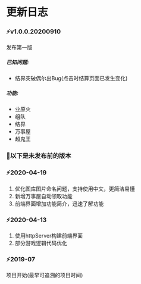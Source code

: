# 更新日志

### ⚡v1.0.0.20200910

发布第一版

##### 已知问题:

- 结界突破偶尔出Bug(点击时结算页面已发生变化)

##### 功能:

- 业原火
- 组队
- 结界
- 万事屋
- 超鬼王

### 🔔以下是未发布前的版本

### ⚡2020-04-19

1. 优化图库图片命名问题，支持使用中文，更简洁易懂
2. 新增万事屋自动领取功能
3. 前端界面增加功能简介，迅速了解功能

###  ⚡2020-04-13

1. 使用httpServer构建前端界面
2. 部分游戏逻辑代码优化

### ⚡2019-07

项目开始(最早可追溯的项目时间)